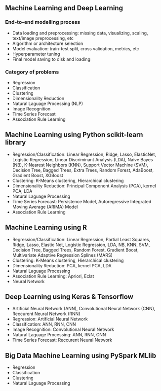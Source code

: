 ## Machine Learning and Deep Learning
### End-to-end modelling process
- Data loading and preprocessing: missing data, visualizing, scaling, text/image preprocessing, etc
- Algorithm or architecture selection 
- Model evaluation: train-test split, cross validation, metrics, etc
- Hyperparameter tuning 
- Final model saving to disk and loading  

### Category of problems
- Regression
- Classification
- Clustering
- Dimensionality Reduction
- Natural Laguage Processing (NLP)
- Image Recognition
- Time Series Forecast
- Association Rule Learning

## Machine Learning using Python scikit-learn library
- Regression/Classification: Linear Regression, Ridge, Lasso, ElasticNet, Logistic Regression, Linear Discriminant Analysis (LDA), Naive Bayes (NB), K-Nearest Neighbors (KNN), Support Vector Machine (SVM), Decision Tree, Bagged Trees, Extra Trees, Random Forest, AdaBoost, Gradient Boost, XGBoost
- Clustering: K-Means clustering, Hierarchical clustering
- Dimensionality Reduction: Principal Component Analysis (PCA), kernel PCA, LDA
- Natural Laguage Processing
- Time Series Forecast: Persistence Model, Autoregressive Integrated Moving Average (ARIMA) Model
- Association Rule Learning

## Machine Learning using R
- Regression/Classification: Linear Regression, Partial Least Squares, Ridge, Lasso, Elastic Net, Logistic Regression, LDA, NB, KNN, SVM, Decision Tree, Bagged Trees, Random Forest, Gradient Boost, Multivariate Adaptive Regression Splines (MARS)
- Clustering: K-Means clustering, Hierarchical clustering
- Dimensionality Reduction: PCA, kernel PCA, LDA
- Natural Laguage Processing
- Association Rule Learning: Apriori, Eclat
- Neural Network

## Deep Learning using Keras & Tensorflow
- Artificial Neural Network (ANN), Convolutional Neural Network (CNN), Reccurent Neural Network (RNN)
- Regression: Artificial Neural Network
- Classification: ANN, RNN, CNN
- Image Recognition: Convolutional Neural Network
- Natural Laguage Processing: ANN, RNN, CNN
- Time Series Forecast: Reccurent Neural Network

## Big Data Machine Learning using PySpark MLlib
- Regression
- Classification
- Clustering
- Natural Laguage Processing
